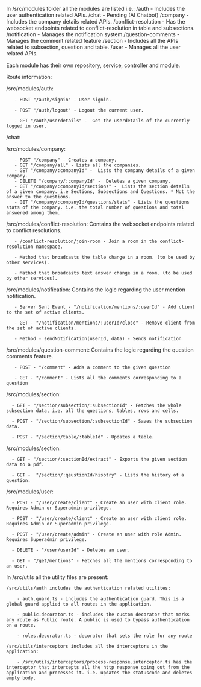 In /src/modules folder all the modules are listed i.e.:
  /auth - Includes the user authentication related APIs.
  /chat - Pending (AI Chatbot)
  /company - Includes the company details related APIs.
  /conflict-resolution - Has the websocket endpoints related to conflict-resolution in      table and subsections.
  /notification - Manages the notification system
  /question-comments -  Manages the comment related feature
  /section - Includes all the APIs related to subsection, question and table.
  /user -  Manages all the user related APIs.

Each module has their own repository, service, controller and module.

Route information:

  /src/modules/auth:
       
       - POST "/auth/signin" - User signin.

       - POST "/auth/logout" - Logout the current user.

       - GET "/auth/userdetails" -  Get the userdetails of the currently logged in user.
    
  /chat: 

  
  /src/modules/company:

       - POST "/company" - Creates a company. 
       - GET "/company/all" - Lists all the companies. 
       - GET "/company/:companyId" -  Lists the company details of a given company.
       - DELETE "/company/:companyId" -  Deletes a given company.
       - GET "/company/:companyId/sections" -  Lists the section details of a given company. i.e Sections, Subsections and Questions. * Not the answer to the questions.
       - GET "/company/:companyId/questions/stats" - Lists the questions stats of the company. i.e. the total number of questions and total answered among them.
        
  /src/modules/conflict-resolution:
      Contains the websocket endpoints related to conflict resolutions.

       - /conflict-resolution/join-room - Join a room in the conflict-resolution namespace.

       - Method that broadcasts the table change in a room. (to be used by other services).

       - Mathod that broadcasts text answer change in a room. (to be used by other services).

  /src/modules/notification:
      Contains the logic regarding the user mention notification.
        
       - Server Sent Event - "/notification/mentions/:userId" - Add client to the set of active clients.

       - GET - "/notification/mentions/:userId/close" - Remove client from the set of active clients.

       - Method - sendNotification(userId, data) - Sends notification
  
  /src/modules/question-comment:
      Contains the logic regarding the question comments feature.
       
       - POST - "/comment" - Adds a comment to the given question

       - GET - "/comment" - Lists all the comments corresponding to a question


  /src/modules/section:
      
      - GET - "/section/subsection/:subsectionId" - Fetches the whole subsection data, i.e. all the questions, tables, rows and cells.

      - POST - "/section/subsection/:subsectionId" - Saves the subsection data.

      - POST - "/section/table/:tableId" - Updates a table.

  /src/modules/section:

      - GET - "/section/:sectionId/extract" - Exports the given section data to a pdf.

      - GET -  "/section/:qeustionId/hisotry" - Lists the history of a question.


  /src/modules/user:

      - POST - "/user/create/client" - Create an user with client role. Requires Admin or Superadmin privilege.
      
      - POST - "/user/create/client" - Create an user with client role. Requires Admin or Superadmin privilege.

      - POST - "/user/create/admin" - Create an user with role Admin. Requires Superadmin privilege.

      - DELETE - "/user/userId" - Deletes an user.

      - GET - "/get/mentions" - Fetches all the mentions corresponding to an user.



In /src/utils all the utility files are present:

    /src/utils/auth includes the authentication related utilites:

        - auth.guard.ts - includes the authentication guard. This is a global guard applied to all routes in the application.

        - public.decorator.ts - includes the custom decorator that marks any route as Public route. A public is used to bypass authentication on a route.

        - roles.decorator.ts - decorator that sets the role for any route

    /src/utils/interceptors includes all the interceptors in the application:

        - /src/utils/interceptors/process-response.interceptor.ts has the interceptor that intercepts all the http response going out from the application and processes it. i.e. updates the statuscode and deletes empty body.